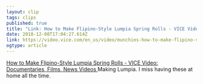 ```yaml
---
layout: clip 
tags: clips 
published: true 
title: "Link: How to Make Flipino-Style Lumpia Spring Rolls - VICE Video: Documentaries, Films, News Videos" 
date: 2018-12-08T17:04:27.614Z 
link: https://video.vice.com/en_us/video/munchies-how-to-make-flipino-style-lumpia-spring-rolls/5bdb3fc1be40773c4a42e0bb?&ref=munchies 
ogtype: article 
---
```

[ How to Make Flipino-Style Lumpia Spring Rolls - VICE Video: Documentaries, Films, News Videos ]( https://video.vice.com/en_us/video/munchies-how-to-make-flipino-style-lumpia-spring-rolls/5bdb3fc1be40773c4a42e0bb?&ref=munchies ) 
Making Lumpia. I miss having these at home all the time.